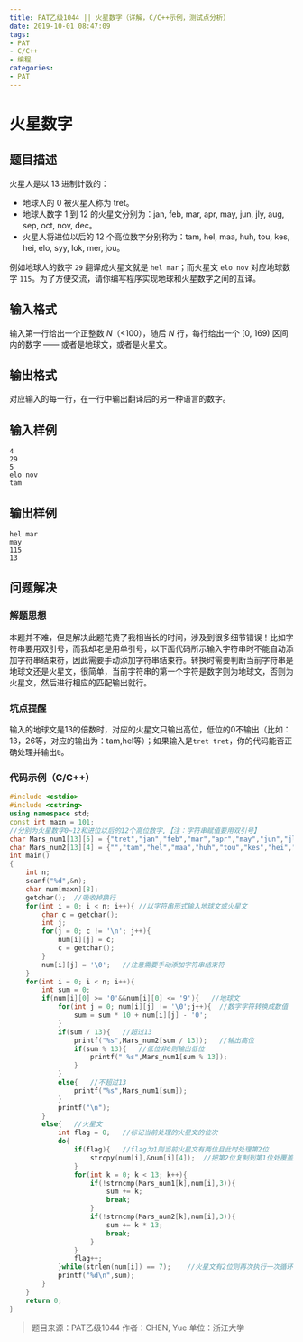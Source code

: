 ```yaml
---
title: PAT乙级1044 || 火星数字（详解，C/C++示例，测试点分析）
date: 2019-10-01 08:47:09
tags:
- PAT
- C/C++
- 编程
categories:
- PAT
---
```


# **火星数字**
## **题目描述**
火星人是以 13 进制计数的：

- 地球人的 0 被火星人称为 tret。
- 地球人数字 1 到 12 的火星文分别为：jan, feb, mar, apr, may, jun, jly, aug, sep, oct, nov, dec。
- 火星人将进位以后的 12 个高位数字分别称为：tam, hel, maa, huh, tou, kes, hei, elo, syy, lok, mer, jou。

例如地球人的数字 `29` 翻译成火星文就是 `hel mar`；而火星文 `elo nov` 对应地球数字 `115`。为了方便交流，请你编写程序实现地球和火星数字之间的互译。

## **输入格式**
输入第一行给出一个正整数 *N*（<100），随后 *N* 行，每行给出一个 [0, 169) 区间内的数字 —— 或者是地球文，或者是火星文。
## **输出格式**
对应输入的每一行，在一行中输出翻译后的另一种语言的数字。
## **输入样例**
```null
4
29
5
elo nov
tam
```
## **输出样例**
```null
hel mar
may
115
13
```

## 问题解决
### 解题思想
本题并不难，但是解决此题花费了我相当长的时间，涉及到很多细节错误！比如字符串要用双引号，而我却老是用单引号，以下面代码所示输入字符串时不能自动添加字符串结束符，因此需要手动添加字符串结束符。转换时需要判断当前字符串是地球文还是火星文，很简单，当前字符串的第一个字符是数字则为地球文，否则为火星文，然后进行相应的匹配输出就行。

### 坑点提醒
输入的地球文是13的倍数时，对应的火星文只输出高位，低位的0不输出（比如：13，26等，对应的输出为：tam,hel等）；如果输入是`tret tret`，你的代码能否正确处理并输出`0`。

### 代码示例（C/C++）

```cpp
#include <cstdio>
#include <cstring>
using namespace std;
const int maxn = 101;
//分别为火星数字0~12和进位以后的12个高位数字,【注：字符串赋值要用双引号】
char Mars_num1[13][5] = {"tret","jan","feb","mar","apr","may","jun","jly","aug","sep","oct","nov","dec"};
char Mars_num2[13][4] = {"","tam","hel","maa","huh","tou","kes","hei","elo","syy","lok","mer","jou"};
int main()
{
    int n;
    scanf("%d",&n);
    char num[maxn][8];
    getchar();  //吸收掉换行
    for(int i = 0; i < n; i++){ //以字符串形式输入地球文或火星文
        char c = getchar();
        int j;
        for(j = 0; c != '\n'; j++){
            num[i][j] = c;
            c = getchar();
        }
        num[i][j] = '\0';   //注意需要手动添加字符串结束符
    }
    for(int i = 0; i < n; i++){
        int sum = 0;
        if(num[i][0] >= '0'&&num[i][0] <= '9'){   //地球文
            for(int j = 0; num[i][j] != '\0';j++){  //数字字符转换成数值
                sum = sum * 10 + num[i][j] - '0';
            }
            if(sum / 13){   //超过13
                printf("%s",Mars_num2[sum / 13]);   //输出高位
                if(sum % 13){   //低位非0则输出低位
                    printf(" %s",Mars_num1[sum % 13]);
                }
            }
            else{   //不超过13
                printf("%s",Mars_num1[sum]);
            }
            printf("\n");
        }
        else{   //火星文
            int flag = 0;   //标记当前处理的火星文的位次
            do{
                if(flag){   //flag为1则当前火星文有两位且此时处理第2位
                    strcpy(num[i],&num[i][4]);  //把第2位复制到第1位处覆盖之，以便无差别处理
                }
                for(int k = 0; k < 13; k++){
                    if(!strncmp(Mars_num1[k],num[i],3)){
                        sum += k;
                        break;
                    }
                    if(!strncmp(Mars_num2[k],num[i],3)){
                        sum += k * 13;
                        break;
                    }
                }
                flag++;
            }while(strlen(num[i]) == 7);    //火星文有2位则再次执行一次循环
            printf("%d\n",sum);
        }
    }
    return 0;
}
```
>题目来源：PAT乙级1044
>作者：CHEN, Yue
>单位：浙江大学